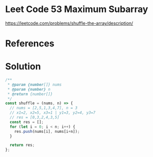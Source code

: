 # Leet Code 53 Maximum Subarray

https://leetcode.com/problems/shuffle-the-array/description/

# References

# Solution

```javascript
/**
 * @param {number[]} nums
 * @param {number} n
 * @return {number[]}
 */
const shuffle = (nums, n) => {
  // nums = [2,5,1,3,4,7], n = 3
  // x1=2, x2=5, x3=1 | y1=3, y2=4, y3=7
  // res = [0,3,2,4,3,5]
  const res = [];
  for (let i = 0; i < n; i++) {
    res.push(nums[i], nums[i+n]);
  }

  return res;
};
```

